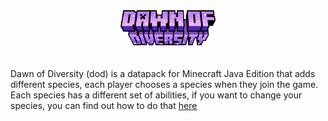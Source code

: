 <div align=center><img src="dod_logo.png" alt="Dawn of Diversity" width=30%/></div>

<br>
<br>
Dawn of Diversity (dod) is a datapack for Minecraft Java Edition that adds different species, each player chooses a species when they join the game. Each species has a different set of abilities, if you want to change your species, you can find out how to do that <a href="https://github.com/chimkingOverlord/Dawn-Of-Diversity/wiki/Changing-Species">here</a>
